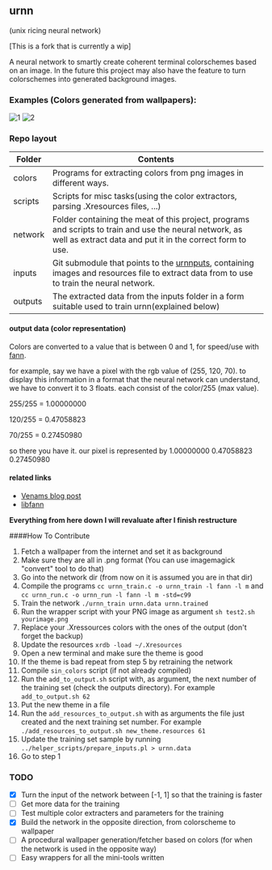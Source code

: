 ## urnn
(unix ricing neural network)

[This is a fork that is currently a wip]

A neural network to smartly create coherent terminal colorschemes based on an image. In the future this project may also have the feature to turn colorschemes into generated background images.

### Examples (Colors generated from wallpapers):

![1](http://pub.iotek.org/p/84nIYJl.png)
![2](http://pub.iotek.org/p/jL2NNE5.png)


### Repo layout

Folder	| Contents
--------|---------
colors 	| Programs for extracting colors from png images in different ways.
scripts | Scripts for misc tasks(using the color extractors, parsing .Xresources files, ...)
network | Folder containing the meat of this project, programs and scripts to train and use the neural network, as well as extract data and put it in the correct form to use.
inputs 	| Git submodule that points to the [urnnputs](https://github.com/neeasade/urnnputs), containing images and resources file to extract data from to use to train the neural network.
outputs | The extracted data from the inputs folder in a form suitable used to train urnn(explained below)

#### output data (color representation)

Colors are converted to a value that is between 0 and 1, for speed/use with [fann](https://github.com/libfann/fann).

for example, say we have a pixel with the rgb value of (255, 120, 70). to display this information in a format that the neural network can understand, we have to convert it to 3 floats. each consist of the color/255 (max value).

255/255 = 1.00000000

120/255 = 0.47058823

70/255  = 0.27450980

so there you have it. our pixel is represented by 1.00000000 0.47058823 0.27450980

#### related links
- [Venams blog post](http://venam.nixers.net/blog/programming/2015/07/06/project-summer-july-2015.html)
- [libfann](https://github.com/libfann/fann)

**Everything from here down I will revaluate after I finish restructure**

####How To Contribute

1. Fetch a wallpaper from the internet and set it as background
2. Make sure they are all in .png format (You can use imagemagick "convert" tool to do that)
3. Go into the network dir (from now on it is assumed you are in that dir)
4. Compile the programs `cc urnn_train.c -o urnn_train -l fann -l m` and `cc urnn_run.c -o urnn_run -l fann -l m -std=c99`
5. Train the network `./urnn_train urnn.data urnn.trained`
6. Run the wrapper script with your PNG image as argument `sh test2.sh yourimage.png`
7. Replace your .Xressources colors with the ones of the output (don't forget the backup)
8. Update the resources `xrdb -load ~/.Xresources`
9. Open a new terminal and make sure the theme is good
10. If the theme is bad repeat from step 5 by retraining the network
11. Compile `sin_colors` script (if not already compiled)
12. Run the `add_to_output.sh` script with, as argument, the next number of the training set (check the outputs directory). For example `add_to_output.sh 62`
13. Put the new theme in a file
14. Run the `add_resources_to_output.sh` with as arguments the file just created and the next training set number. For example `./add_resources_to_output.sh new_theme.resources 61`
15. Update the training set sample by running `../helper_scripts/prepare_inputs.pl > urnn.data`
16. Go to step 1


### TODO

* [x] Turn the input of the network between [-1, 1] so that the training is faster
* [ ] Get more data for the training
* [ ] Test multiple color extracters and parameters for the training
* [x] Build the network in the opposite direction, from colorscheme to wallpaper
* [ ] A procedural wallpaper generation/fetcher based on colors (for when the network is used in the opposite way)
* [ ] Easy wrappers for all the mini-tools written
